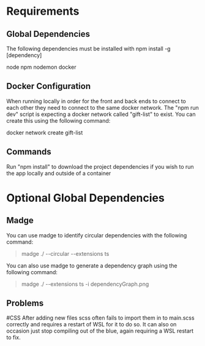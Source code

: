 # Requirements

## Global Dependencies

The following dependencies must be installed with npm install -g [dependency]

node
npm
nodemon
docker

## Docker Configuration

When running locally in order for the front and back ends to connect to each other they need to connect to the same docker network. The "npm run dev" script is expecting a docker network called "gift-list" to exist. You can create this using the following command:

docker network create gift-list

## Commands

Run "npm install" to download the project dependencies if you wish to run the app locally and outside of a container

# Optional Global Dependencies

## Madge

You can use madge to identify circular dependencies with the following command:

> madge ./ --circular --extensions ts

You can also use madge to generate a dependency graph using the following command:

> madge ./ --extensions ts -i dependencyGraph.png

## Problems

#CSS
After adding new files scss often fails to import them in to main.scss correctly and requires a restart of WSL for it to do so.
It can also on occasion just stop compiling out of the blue, again requiring a WSL restart to fix.
